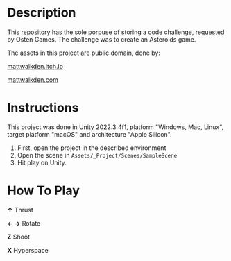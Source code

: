 <h1>Description</h1>

This repository has the sole porpuse of storing a code challenge, requested by Osten Games. The challenge was to create an Asteroids game.

The assets in this project are public domain, done by:


[mattwalkden.itch.io](https://mattwalkden.itch.io/)

[mattwalkden.com](https://www.mattwalkden.com/)

<h1>Instructions</h1>

This project was done in Unity 2022.3.4f1, platform "Windows, Mac, Linux", target platform "macOS" and architecture "Apple Silicon".

1. First, open the project in the described environment
2. Open the scene in `Assets/_Project/Scenes/SampleScene`
3. Hit play on Unity.

<h1>How To Play</h1>

<b>↑</b> Thrust

<b>← →</b> Rotate

<b>Z</b> Shoot

<b>X</b> Hyperspace
